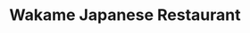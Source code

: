 ---
layout: place
title: "Wakame Japanese Restaurant"
permalink: /florida/fruit-cove/wakame-japanese-restaurant.html
stateAbbr: FL
stateName: Florida
cityName: Fruit Cove
seo:
  name: "Wakame Japanese Restaurant"
  type: Restaurant
  links: http://wakamefl.com/
description: "Looking for sushi in Fruit Cove, Florida? Check out Wakame Japanese Restaurant for a delightful Japanese dining experience. Enjoy a variety of sushi and othe..."
place_id: ChIJI0-en4rO5YgR5I-jiQ0niUE
photos:
  - name: >-
      places/ChIJI0-en4rO5YgR5I-jiQ0niUE/photos/AeeoHcIZNb6zCY9v8rfztltJAmoUFgKGlg3LfAhrw8Y3fTluKyt0X7U99y5YrcweqKnJeEvlmrsUT_jXz_cTijkYItSV-2q5-y2mhn9cRUTTXae9bTN-b0zetI22A8_6f1HdKbr0TFzi6PrcyMKk9Yq26F_LD4K5xKb71sBOC6ZG-Pu4t8z6O1ksqlTOVuUvsXh3o0wo-mVLBysJJb8HuMiE4jJcdVR-wFs771Cg9wZ_cbM7CoRkReA5SXcsD2ogxXaUz_0mgQmwJ0vx4hbqBmBfMiT_AO_27J9heZnZaChWaSkel3caJYeBONql2zg1SSLqECNN3H5Fb-2uIJPC-FN3AovH1gcnnWD2KWJqhSaf3GzAo4g9fK4_CN0v25lo-91J_iWZcXHklUjzdYRRDrEtpVdY0e-FakkG8VZzP7qh38YXgja3
    widthPx: 4032
    heightPx: 3024
    authorAttributions:
      - displayName: Greg Palmer
        uri: https://maps.google.com/maps/contrib/112048870087983976645
        photoUri: >-
          https://lh3.googleusercontent.com/a-/ALV-UjVSZiOIba0exZ9yy7RrtIsafmsMF6X4smTcPyHDQD03wQG5_8TPyA=s100-p-k-no-mo
    flagContentUri: >-
      https://www.google.com/local/imagery/report/?cb_client=maps_api_places.places_api&image_key=!1e10!2sCIHM0ogKEICAgICEqd_SoAE&hl=en-US
    googleMapsUri: >-
      https://www.google.com/maps/place//data=!3m4!1e2!3m2!1sCIHM0ogKEICAgICEqd_SoAE!2e10!4m2!3m1!1s0x88e5ce8a9f9e4f23:0x4189270d89a38fe4
  - name: >-
      places/ChIJI0-en4rO5YgR5I-jiQ0niUE/photos/AeeoHcK-LSB3FeO58fhNOI7n6aGTOIWfjK-nXlloz1EPVa_uLTEWEE3JMD_WIsq5eWroKtwkg4HB8OAUws4nFcEKJBKBiKNl3kQnqUa3KH5CIlZTch7jq3TepN1jZn8dv_iNPVyI28ANNzRXwN2_DE3D6cXpDO9N4vn77YumRLRqgmXfywmtUm06H92gC_bEORE288vSwSrO7jHc4m0ammtovrbMoIB7MTzy4EUw7fWDkGtaSD_DhptH99n5anOhBMJ12zijGE1DO2j5iocHQ0drDUn_45cUjX_ToxtkAsF-zioCJOW6Fkll6pOhniEkDgc3MTygb9YZaecMYNQdE-jbFfD0EDSG5Jee2c0SK9TdlFM8GcPKnw1Rc-n8VuTuA33LCnOvlwIaAXvUnFLUWigdqJPVaZGcIIgZf-xaocobTHCsMw
    widthPx: 4032
    heightPx: 3024
    authorAttributions:
      - displayName: 陈东东
        uri: https://maps.google.com/maps/contrib/108850103822941544843
        photoUri: >-
          https://lh3.googleusercontent.com/a/ACg8ocJYBnGFl29zuLDjl9WZE7N31xQCK2caQRMehnX9KZ_op_Qx0Q=s100-p-k-no-mo
    flagContentUri: >-
      https://www.google.com/local/imagery/report/?cb_client=maps_api_places.places_api&image_key=!1e10!2sCIHM0ogKEICAgICGpp2ueg&hl=en-US
    googleMapsUri: >-
      https://www.google.com/maps/place//data=!3m4!1e2!3m2!1sCIHM0ogKEICAgICGpp2ueg!2e10!4m2!3m1!1s0x88e5ce8a9f9e4f23:0x4189270d89a38fe4
  - name: >-
      places/ChIJI0-en4rO5YgR5I-jiQ0niUE/photos/AeeoHcIcrFAYlDd9VSeIJlZvN2x4uxyVxZr_KbBj2TPHY4Zggf5jlpofwoa9kDaLfcX6nI2fcMWxssGhXxzIYrcdR1Sc1WU_iZR70qFUga4MKHSSdsAnxBRrks52qqngHCZo46_H-AsPsVWLbaWIAlLC1RcLobXu5NbQxIXGHRKeGRbmJ1irOcKLSGbYOcemllXBjh0G27gu4LkLgL8-KE1Bs15wD9liIThRMRQSuHMo04eNRm6jqC9TC55PBglL4mQUP714yvn4kMAWEeEV_QBVD5fIBs_ysxEM9DNSBxW-3RARS5Cb12psB39eV8UcV9zj81_7UaDqGedAUaPWAJFv4zEnxkJn6UE6gowNoydrlkDtqNCbaAPzIkWwpkAvN7SpMW4MZJiD8bS0siBJcobHQ2bDyymDkca314cXnQBUICE
    widthPx: 3072
    heightPx: 4080
    authorAttributions:
      - displayName: Kseniya Yatsunenko
        uri: https://maps.google.com/maps/contrib/111933769710835876860
        photoUri: >-
          https://lh3.googleusercontent.com/a-/ALV-UjUAuXMiRWbE1mAX7sLNesEGv4duMWuh1JnpiC6rBGORftC3F7ul=s100-p-k-no-mo
    flagContentUri: >-
      https://www.google.com/local/imagery/report/?cb_client=maps_api_places.places_api&image_key=!1e10!2sCIHM0ogKEICAgIDv-JSCLg&hl=en-US
    googleMapsUri: >-
      https://www.google.com/maps/place//data=!3m4!1e2!3m2!1sCIHM0ogKEICAgIDv-JSCLg!2e10!4m2!3m1!1s0x88e5ce8a9f9e4f23:0x4189270d89a38fe4
  - name: >-
      places/ChIJI0-en4rO5YgR5I-jiQ0niUE/photos/AeeoHcK5qikXsqZUxQRm4CIkaNEFjrrn0cyOpTWXh3fDaxmhV8X8KyP9DHrKvuvpQlFO4bmiAJDURFLe4KMzKeEU0KAZkhV7IFDQV6C5kBqOO1NFtGPgtcs3q_TxUIYPVeSHikwy3RjfZo_frFtC-aCjnERZGwWPdsQF6mQup3gwbJzOoc9JxAOs96ESw5zAJjVFYyKLzrZVl_V0FZhWq94GWbjs9QzDdqjwDwDsAWqKa__6s-QVL-NDCINDTad3qUmBLvRNKTMxJCjIVRsHadhr1C9oZ_xeg-K3_usnyQ3UG-DTlizBFcDz8f04mTFwD4VTaTicPq8XbzeFc8Zh7_5E8Ch_IA5AjBr2D3P5oxV9JsvgNGLRy9sIV5_1blhQNQHSznM1VKOfi0WkHc3005BP_uxJ7E0i53ZpcXcfPkf5cbyPkg
    widthPx: 3024
    heightPx: 3024
    authorAttributions:
      - displayName: John Kemper
        uri: https://maps.google.com/maps/contrib/117580292050505533503
        photoUri: >-
          https://lh3.googleusercontent.com/a-/ALV-UjUlB_k-QsxuWRtXiK27RvsCjZH-7Z2JjOLRUH-R_SaSNbMWhpZFCg=s100-p-k-no-mo
    flagContentUri: >-
      https://www.google.com/local/imagery/report/?cb_client=maps_api_places.places_api&image_key=!1e10!2sCIHM0ogKEICAgID1_uWEKw&hl=en-US
    googleMapsUri: >-
      https://www.google.com/maps/place//data=!3m4!1e2!3m2!1sCIHM0ogKEICAgID1_uWEKw!2e10!4m2!3m1!1s0x88e5ce8a9f9e4f23:0x4189270d89a38fe4
  - name: >-
      places/ChIJI0-en4rO5YgR5I-jiQ0niUE/photos/AeeoHcIWPFFFhtlkSUasaEZXXuad4XAF2DFW5LBtVr2oRLJEBMT1fXKOvRRdypqIQKj9QEognQ0-swXGhiJbHTUBG97V0-ruewvZ2hQ997FDnkMzprnU_lBCFHsLaBKWXvHQIh0Hlw20Y0W6EyiFHP_0SYY5Ppfgx3zy9xj5rJ7D51AJZLB67xbCO3QXTHzcT649JaTHLNm6SeRwd0kWY0EQBkHnaALRp-HJpXlauUpwkEywEHEpXrrt_L9pwM7adOvt_RXyA931nOPfGnsZDVhlvY5w-fdU4WOazmkWl5hC2QoGm_TvxuFc_2LoADGY2piv8h4L5K4QhSWMSohrb6bV7MLEalynbznDszFvYitv_hQrY_o-7CjAmV6yLe9j5-BVZJpPyOiGVNX4Ksis8bgqW-3yvckEQ1rNluiyy_qqfw6AdOq5
    widthPx: 4032
    heightPx: 3024
    authorAttributions:
      - displayName: Jax Sean
        uri: https://maps.google.com/maps/contrib/117811551691510631304
        photoUri: >-
          https://lh3.googleusercontent.com/a-/ALV-UjXy2B_ICTHKtMh4X74XF8X6pg-WYj0HjgxdtSlpjWPeQmRXhjAnBA=s100-p-k-no-mo
    flagContentUri: >-
      https://www.google.com/local/imagery/report/?cb_client=maps_api_places.places_api&image_key=!1e10!2sCIHM0ogKEICAgID10OLLygE&hl=en-US
    googleMapsUri: >-
      https://www.google.com/maps/place//data=!3m4!1e2!3m2!1sCIHM0ogKEICAgID10OLLygE!2e10!4m2!3m1!1s0x88e5ce8a9f9e4f23:0x4189270d89a38fe4
  - name: >-
      places/ChIJI0-en4rO5YgR5I-jiQ0niUE/photos/AeeoHcJrU2eQCJH74liJcz2EKPaGV6r69JSrCax7-mSHk6cR4Ug1myv_iiFekup3f4qrfFmafkoq-sboFKT26jhUqNa_C7WXG1Ts4aRKeasrkQxtPTpITVk78xKSSBfjrB4aZQqw6zzv5wvV6wCenNh_diQg_ZBWWTqfTkj5LSplWn_oBCU4JU4e3FNCvs1oaYEILHbUvuH3oiTQsKfN_jTIjfAyBZeOFf9zBia9SDU0KTpKKYnAklFUAanVMVn8S49OHya7OSokytpgwpB_i00KIqMSCB2LNgBgC8TzmcM_YNk6vo1oFqkS9Fpap3oYm2Lp1Mb-DCQJf1dAMMoUPxre3sxH-O4x1Z7kUaQ4z7aQ1oNERUrtXTzWjrFaxUvd3V1usHii8zAt9xjtELAVHnuaEwSrQdC3uGNonrQka00k_ZXxIMxX
    widthPx: 3024
    heightPx: 4032
    authorAttributions:
      - displayName: November Scorpio
        uri: https://maps.google.com/maps/contrib/111586015158031438399
        photoUri: >-
          https://lh3.googleusercontent.com/a-/ALV-UjWxQ3DXtxTLl5C7caMR_k6_dDZlmu0eviBlxtl5nH7qutoa_lW5Ww=s100-p-k-no-mo
    flagContentUri: >-
      https://www.google.com/local/imagery/report/?cb_client=maps_api_places.places_api&image_key=!1e10!2sCIHM0ogKEICAgIC--MugnAE&hl=en-US
    googleMapsUri: >-
      https://www.google.com/maps/place//data=!3m4!1e2!3m2!1sCIHM0ogKEICAgIC--MugnAE!2e10!4m2!3m1!1s0x88e5ce8a9f9e4f23:0x4189270d89a38fe4
  - name: >-
      places/ChIJI0-en4rO5YgR5I-jiQ0niUE/photos/AeeoHcJdHWi6hA3BkkmHeziz8mgzZrHLs2EycylqyA04K4hhzaGVAL72qfv3P1hHi1-b6KPKmbdVWUTvzGp7X6GLSaNyphq5b9LbBwUIkJUCqXSJoNPJME8JKLSZmaSJS1rG4Pa6RlzGW--6sMSoXb5iuLqxPtzMbRmrP32UgXqRoNsTfJQfD8leHXKkSqmt-ojdLVUvCqJQozuog-u23YySWSkzDwvdkwB-bIPayH7v1d--tpTZ4crs5UBRrQHE0qpU96RExudwaOHh2hBKpiRJkAt92tek-xLr5Sk58Wn0HAoSttkrCXi4Mo5RbuZlH4aIdh7niOJ_XhE7vEekGgyqtZmVF6dUl1JRAHqs-_uPchPtAyMiKkvbj8DXGbRSb-r4Ll07jkmfnJQ1LceppN6brONiRsid0_-l2SNUqt4_L49JXw8
    widthPx: 3024
    heightPx: 3024
    authorAttributions:
      - displayName: John Kemper
        uri: https://maps.google.com/maps/contrib/117580292050505533503
        photoUri: >-
          https://lh3.googleusercontent.com/a-/ALV-UjUlB_k-QsxuWRtXiK27RvsCjZH-7Z2JjOLRUH-R_SaSNbMWhpZFCg=s100-p-k-no-mo
    flagContentUri: >-
      https://www.google.com/local/imagery/report/?cb_client=maps_api_places.places_api&image_key=!1e10!2sCIHM0ogKEICAgID1_uXo2AE&hl=en-US
    googleMapsUri: >-
      https://www.google.com/maps/place//data=!3m4!1e2!3m2!1sCIHM0ogKEICAgID1_uXo2AE!2e10!4m2!3m1!1s0x88e5ce8a9f9e4f23:0x4189270d89a38fe4
  - name: >-
      places/ChIJI0-en4rO5YgR5I-jiQ0niUE/photos/AeeoHcLVZuoLEO9H4s7htp10mtycnTln6-qCYjsKYKfTHIT2T1bVy1M6t-RSO07RL4Pdpwu5461k4GnU0isUeofeK9B6fOA2QZFNi3ti9kPJZeX0sJ-YSj48j5mlaqlElVlt0Bf3f53hceHfgRJqcm9XYQe82gjlWABm6tJ6_M2OV0HeWtrNiB8XPbb5CE1t6U0c07HmpjLTJkJ4mxq5fVv98sYlFAfot0osAACkAWVEN6AT3H31ZfVrrWe7OwxXKlopGcqQHIivRoh64lCRwgcsm7d-PbAKA8RM8jh_uzVC4INj-qPGhmgZUdL-sOqDTuTK80sdDk-znK62gMBwld8GAXTxwhKC5iHbYy1g4CvWPVRzq7wvt9ZKo3O28UHzcfVuUlIJPn6zzAfgTJSYLKo9YchXVcWxRbYDjilk2ZPVi9RlTw
    widthPx: 3456
    heightPx: 4608
    authorAttributions:
      - displayName: Robert Miller
        uri: https://maps.google.com/maps/contrib/103842656316741617611
        photoUri: >-
          https://lh3.googleusercontent.com/a-/ALV-UjWSDnyIbzX5rAI9U6HuUikyWWYOTt6TnENebzJ4CbxyJOE23wU=s100-p-k-no-mo
    flagContentUri: >-
      https://www.google.com/local/imagery/report/?cb_client=maps_api_places.places_api&image_key=!1e10!2sCIHM0ogKEICAgIDBu-SWQA&hl=en-US
    googleMapsUri: >-
      https://www.google.com/maps/place//data=!3m4!1e2!3m2!1sCIHM0ogKEICAgIDBu-SWQA!2e10!4m2!3m1!1s0x88e5ce8a9f9e4f23:0x4189270d89a38fe4
  - name: >-
      places/ChIJI0-en4rO5YgR5I-jiQ0niUE/photos/AeeoHcKwusojPZSin-1tCS53iKg-_u1lV5ecpt7c6ZxUgF1KMRhanl83ucD5pyP1jdCSDDx0UOM78_cO-6wmQVp_xt758DWBsY9w8064wgJ5DEqZ9XidgsrLad1atk2MrGOqPTrT03llqVdNa1ETRXnIbo4E1BWuu2JdLXrkwvjueDrN1Jh6IkcjZE4p3vfvaEwlpjkJwUOf6sGnF-ZBpQnSmlG7KIVApOiWyE6ZpORkuC78wXoLrXaesiqK1hsan6v_r9OUfL-GY1-EL23tCvjX5GxkYZGNqhDxE2nhspfyjzPtRfiOM-DtCPc9CwS0loJN88tVusu-m6Fz8pUWssdVCGQXneGJDKW863N2dztoUK56FEErtmeEcqls8E6au91QdJqgDAeVaqvYHcp5jrO0To5MhIh3imKZ0C66sOVqylel6FjC
    widthPx: 4160
    heightPx: 3120
    authorAttributions:
      - displayName: Lyn Callahan
        uri: https://maps.google.com/maps/contrib/102073360193681457713
        photoUri: >-
          https://lh3.googleusercontent.com/a/ACg8ocKSywb_9KuuR86h0gKzvQB86wzQvQgGMJC1GEBRvQ5unZz77Q=s100-p-k-no-mo
    flagContentUri: >-
      https://www.google.com/local/imagery/report/?cb_client=maps_api_places.places_api&image_key=!1e10!2sCIHM0ogKEICAgICczrur3AE&hl=en-US
    googleMapsUri: >-
      https://www.google.com/maps/place//data=!3m4!1e2!3m2!1sCIHM0ogKEICAgICczrur3AE!2e10!4m2!3m1!1s0x88e5ce8a9f9e4f23:0x4189270d89a38fe4
  - name: >-
      places/ChIJI0-en4rO5YgR5I-jiQ0niUE/photos/AeeoHcJUJnUsYIogAVmNlvN3New6CLaTyCRFNZlDljJTaTQ3iMV-iSGefDOoIoTu_0yAz0htrLCZ8y3UKjCnsaSFvjFDV-_psYBhu5z9mQo7WdGUcLTQJmDhe1Y7aGgjzGMgMvxMiM8Dde-LbWGKetKu0OALMCpIh48FERQITASTvy0HrKmQy7tblBk_LPJUQdJD2SIEsqk4kXLwM1XC7utyGBfvCT_oQ2j0xjcnmLyqti408OCNNWjsFzFdnltQB_pwGgHZGyF7AY9jV4i1a9fCkhi8y9y-v35sxzls01UKgwHWIPgSoveqjHWfEaLlcu7rzK04DyGKEPoBaoD_NbeWz7dv6fM8jNDcIMD5yaNM8YFvqky3gQfouS9lOcZjKnk62EkTRpE02DeUl7T6zAqJ414Fg5cutGAVJ3xy3lORO9kJcg
    widthPx: 4032
    heightPx: 3024
    authorAttributions:
      - displayName: November Scorpio
        uri: https://maps.google.com/maps/contrib/111586015158031438399
        photoUri: >-
          https://lh3.googleusercontent.com/a-/ALV-UjWxQ3DXtxTLl5C7caMR_k6_dDZlmu0eviBlxtl5nH7qutoa_lW5Ww=s100-p-k-no-mo
    flagContentUri: >-
      https://www.google.com/local/imagery/report/?cb_client=maps_api_places.places_api&image_key=!1e10!2sCIHM0ogKEICAgIC--MugfA&hl=en-US
    googleMapsUri: >-
      https://www.google.com/maps/place//data=!3m4!1e2!3m2!1sCIHM0ogKEICAgIC--MugfA!2e10!4m2!3m1!1s0x88e5ce8a9f9e4f23:0x4189270d89a38fe4
address: 104 Bartram Oaks Walk, Fruit Cove, FL 32259, USA
street: 104 Bartram Oaks Walk
city: Fruit Cove
state: FL
zip: '32259'
country: USA
neighborhood: null
latitude: '30.122584'
longitude: '-81.623104'
accessibility_options:
  wheelchairAccessibleParking: true
  wheelchairAccessibleEntrance: true
  wheelchairAccessibleRestroom: true
  wheelchairAccessibleSeating: true
business_status: OPERATIONAL
name: Wakame Japanese Restaurant
google_maps_links:
  directionsUri: >-
    https://www.google.com/maps/dir//''/data=!4m7!4m6!1m1!4e2!1m2!1m1!1s0x88e5ce8a9f9e4f23:0x4189270d89a38fe4!3e0
  placeUri: https://maps.google.com/?cid=4722348623371931620
  writeAReviewUri: >-
    https://www.google.com/maps/place//data=!4m3!3m2!1s0x88e5ce8a9f9e4f23:0x4189270d89a38fe4!12e1
  reviewsUri: >-
    https://www.google.com/maps/place//data=!4m4!3m3!1s0x88e5ce8a9f9e4f23:0x4189270d89a38fe4!9m1!1b1
  photosUri: >-
    https://www.google.com/maps/place//data=!4m3!3m2!1s0x88e5ce8a9f9e4f23:0x4189270d89a38fe4!10e5
primary_type: Japanese Restaurant
opening_hours:
  regular: null
  current: null
secondary_opening_hours:
  regular:
    weekdayDescriptions: null
    type: null
  current:
    weekdayDescriptions: null
    type: null
phone: (904) 230-6688
price_level: PRICE_LEVEL_MODERATE
price_range: $20 &ndash; $30
rating: '4.1'
rating_count: 438
website: http://wakamefl.com/
reviews: null
parking_options: null
payment_options: null
allow_dogs: null
curbside_pickup: null
delivery: null
dine_in: null
good_for_children: null
good_for_groups: null
good_for_sports: null
live_music: null
menu_for_children: null
outdoor_seating: null
reservable: null
restroom: null
serves_beer: null
serves_breakfast: null
serves_brunch: null
serves_cocktails: null
serves_coffee: null
serves_dinner: null
serves_dessert: null
serves_lunch: null
serves_vegetarian_food: null
serves_wine: null
takeout: null
summary: null

---
